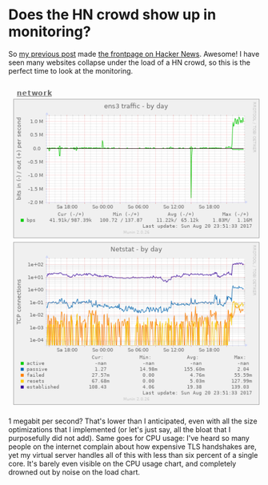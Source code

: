 # Does the HN crowd show up in monitoring?

So [my previous post](latency-matters.html) made [the frontpage on Hacker News](https://news.ycombinator.com/item?id=15059795).
Awesome! I have seen many websites collapse under the load of a HN crowd, so this is the perfect time to look at the monitoring.

![Munin charts](/thoughts/img/munin1.png)

1 megabit per second? That's lower than I anticipated, even with all the size optimizations that I implemented (or let's
just say, all the bloat that I purposefully did not add). Same goes for CPU usage: I've heard so many people on the
internet complain about how expensive TLS handshakes are, yet my virtual server handles all of this with less than six
percent of a single core. It's barely even visible on the CPU usage chart, and completely drowned out by noise on the
load chart.
